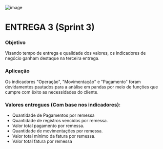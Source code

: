 ![image](https://user-images.githubusercontent.com/57918707/81295850-6e8c7d00-9047-11ea-98ea-f68549174851.png)

# ENTREGA 3 (Sprint 3)

### Objetivo
<p>Visando tempo de entrega e qualidade dos valores, os indicadores de negócio ganham destaque na terceira entrega.</p>

### Aplicação
<p>Os indicadores "Operação", "Movimentação" e "Pagamento" foram devidamentes pautados para a análise em pandas por meio de funções que cumpre com êxito as necessidades do cliente.</p>

### Valores entregues (Com base nos indicadores):
- Quantidade de Pagamentos por remessa
- Quantidade de registros vencidos por remessa.
- Valor total pagamento por remessa.
- Quantidade de movimentações por remessa.
- Valor total mínimo da fatura por remessa. 
- Valor total fatura por remessa
